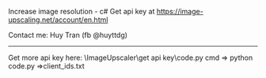 Increase image resolution - c#
Get api key at https://image-upscaling.net/account/en.html

Contact me: Huy Tran (fb @huyttdg)


---------
Get more api key here:
\ImageUpscaler\get api key\code.py
cmd => python code.py =>client_ids.txt
